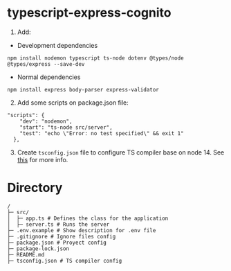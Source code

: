 # typescript-express-cognito

1. Add:

- Development dependencies

```
npm install nodemon typescript ts-node dotenv @types/node @types/express --save-dev
```
- Normal dependencies
```
npm install express body-parser express-validator
```
2. Add some scripts on package.json file:
```
"scripts": {
    "dev": "nodemon",
    "start": "ts-node src/server",
    "test": "echo \"Error: no test specified\" && exit 1"
  },
```
3. Create `tsconfig.json` file to configure TS compiler base on node 14. See [this](https://www.typescriptlang.org/docs/handbook/tsconfig-json.html) for more info.



# Directory

```
/
├─ src/
│  ├─ app.ts # Defines the class for the application
│  ├─ server.ts # Runs the server
├─ .env.example # Show description for .env file
├─ .gitignore # Ignore files config
├─ package.json # Proyect config
├─ package-lock.json
├─ README.md
├─ tsconfig.json # TS compiler config

```


